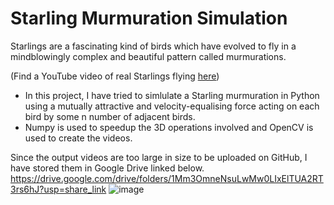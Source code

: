 # Starling Murmuration Simulation
Starlings are a fascinating kind of birds which have evolved to fly in a mindblowingly complex and beautiful pattern called murmurations.

(Find a YouTube video of real Starlings flying [here](https://youtu.be/V4f_1_r80RY))  

- In this project, I have tried to simlulate a Starling murmuration in Python using a mutually attractive and velocity-equalising force acting on each bird by some n number of adjacent birds.  
- Numpy is used to speedup the 3D operations involved and OpenCV is used to create the videos.

Since the output videos are too large in size to be uploaded on GitHub, I have stored them in Google Drive linked below.
https://drive.google.com/drive/folders/1Mm3OmneNsuLwMw0LIxElTUA2RT3rs6hJ?usp=share_link
![image](https://user-images.githubusercontent.com/83920669/233840243-8fb58743-d82a-4e58-891c-95e20deb345f.png)
